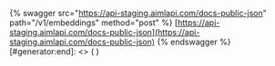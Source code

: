 [#generator:start]: <> ({ "template": "swagger" })
{% swagger src="https://api-staging.aimlapi.com/docs-public-json" path="/v1/embeddings" method="post" %}
[https://api-staging.aimlapi.com/docs-public-json](https://api-staging.aimlapi.com/docs-public-json)
{% endswagger %}
[#generator:end]: <> ( )
